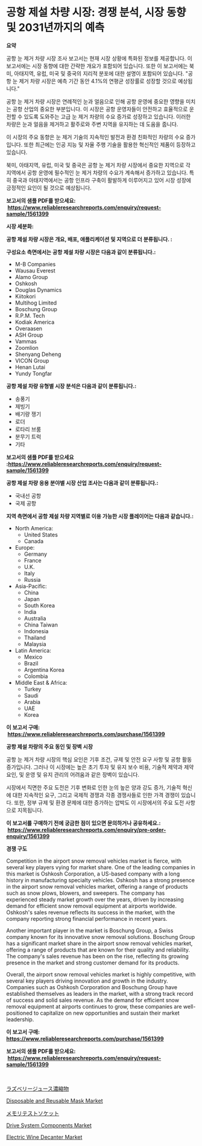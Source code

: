 <p><h1>공항 제설 차량 시장: 경쟁 분석, 시장 동향 및 2031년까지의 예측</h1></p><p><strong>요약</strong></p>
<p><p>공항 눈 제거 차량 시장 조사 보고서는 현재 시장 상황에 특화된 정보를 제공합니다. 이 보고서에는 시장 동향에 대한 간략한 개요가 포함되어 있습니다. 또한 이 보고서에는 북미, 아태지역, 유럽, 미국 및 중국의 지리적 분포에 대한 설명이 포함되어 있습니다. "공항 눈 제거 차량 시장은 예측 기간 동안 4.1%의 연평균 성장률로 성장할 것으로 예상됩니다."</p><p>공항 눈 제거 차량 시장은 연례적인 눈과 얼음으로 인해 공항 운영에 중요한 영향을 미치는 공항 산업의 중요한 부분입니다. 이 시장은 공항 운영자들이 안전하고 효율적으로 운전할 수 있도록 도와주는 고급 눈 제거 차량의 수요 증가로 성장하고 있습니다. 이러한 차량은 눈과 얼음을 제거하고 활주로와 주변 지역을 유지하는 데 도움을 줍니다.</p><p>이 시장의 주요 동향은 눈 제거 기술의 지속적인 발전과 환경 친화적인 차량의 수요 증가입니다. 또한 최근에는 인공 지능 및 자율 주행 기술을 활용한 혁신적인 제품이 등장하고 있습니다.</p><p>북미, 아태지역, 유럽, 미국 및 중국은 공항 눈 제거 차량 시장에서 중요한 지역으로 각 지역에서 공항 운영에 필수적인 눈 제거 차량의 수요가 계속해서 증가하고 있습니다. 특히 중국과 아태지역에서는 공항 인프라 구축이 활발하게 이루어지고 있어 시장 성장에 긍정적인 요인이 될 것으로 예상됩니다.</p></p>
<p><strong>보고서의 샘플 PDF를 받으세요: &nbsp;<a href="https://www.reliableresearchreports.com/enquiry/request-sample/1561399">https://www.reliableresearchreports.com/enquiry/request-sample/1561399</a></strong></p>
<p><strong>시장 세분화:</strong></p>
<p><strong> 공항 제설 차량 시장은 개요, 배포, 애플리케이션 및 지역으로 더 분류됩니다. :</strong></p>
<p><strong>구성요소 측면에서는 공항 제설 차량 시장은 다음과 같이 분류됩니다.:</strong></p>
<p><ul><li>M-B Companies</li><li>Wausau Everest</li><li>Alamo Group</li><li>Oshkosh</li><li>Douglas Dynamics</li><li>Kiitokori</li><li>Multihog Limited</li><li>Boschung Group</li><li>R.P.M. Tech</li><li>Kodiak America</li><li>Overaasen</li><li>ASH Group</li><li>Vammas</li><li>Zoomlion</li><li>Shenyang Deheng</li><li>VICON Group</li><li>Henan Lutai</li><li>Yundy Tongfar</li></ul></p>
<p><strong> 공항 제설 차량 유형별 시장 분석은 다음과 같이 분류됩니다.:</strong></p>
<p><ul><li>송풍기</li><li>제빙기</li><li>배기량 쟁기</li><li>로더</li><li>로타리 브룸</li><li>분무기 트럭</li><li>기타</li></ul></p>
<p><strong>보고서의 샘플 PDF를 받으세요 :<a href="https://www.reliableresearchreports.com/enquiry/request-sample/1561399">https://www.reliableresearchreports.com/enquiry/request-sample/1561399</a></strong></p>
<p><strong> 공항 제설 차량 응용 분야별 시장 산업 조사는 다음과 같이 분류됩니다.:</strong></p>
<p><ul><li>국내선 공항</li><li>국제 공항</li></ul></p>
<p><strong>지역 측면에서 공항 제설 차량 지역별로 이용 가능한 시장 플레이어는 다음과 같습니다.:</strong></p>
<p><ul>
    <li>
        North America:
        <ul>
            <li>United States</li>
            <li>Canada</li>
        </ul>
    </li>
    <li>
        Europe:
        <ul>
            <li>Germany</li>
            <li>France</li>
            <li>U.K.</li>
            <li>Italy</li>
            <li>Russia</li>
        </ul>
    </li>
    <li>
        Asia-Pacific:
        <ul>
            <li>China</li>
            <li>Japan</li>
            <li>South Korea</li>
            <li>India</li>
            <li>Australia</li>
            <li>China Taiwan</li>
            <li>Indonesia</li>
            <li>Thailand</li>
            <li>Malaysia</li>
        </ul>
    </li>
    <li>
        Latin America:
        <ul>
            <li>Mexico</li>
            <li>Brazil</li>
            <li>Argentina Korea</li>
            <li>Colombia</li>
        </ul>
    </li>
    <li>
        Middle East & Africa:
        <ul>
            <li>Turkey</li>
            <li>Saudi</li>
            <li>Arabia</li>
            <li>UAE</li>
            <li>Korea</li>
        </ul>
    </li>
    </ul></p>
<p><strong>이 보고서 구매: &nbsp;<a href="https://www.reliableresearchreports.com/purchase/1561399">https://www.reliableresearchreports.com/purchase/1561399</a></strong></p>
<p><strong>공항 제설 차량의 주요 동인 및 장벽 시장</strong></p>
<p><p>공항 눈 제거 차량 시장의 핵심 요인은 기후 조건, 규제 및 안전 요구 사항 및 공항 활동 증가입니다. 그러나 이 시장에는 높은 초기 투자 및 유지 보수 비용, 기술적 제약과 제약 요인, 및 운영 및 유지 관리의 어려움과 같은 장벽이 있습니다.</p><p>시장에서 직면한 주요 도전은 기후 변화로 인한 눈의 높은 양과 강도 증가, 기술적 혁신에 대한 지속적인 요구, 그리고 국제적 경쟁과 각종 경쟁사들로 인한 가격 경쟁이 있습니다. 또한, 정부 규제 및 환경 문제에 대한 증가하는 압박도 이 시장에서의 주요 도전 사항으로 지목됩니다.</p></p>
<p><strong>이 보고서를 구매하기 전에 궁금한 점이 있으면 문의하거나 공유하세요.: &nbsp;<a href="https://www.reliableresearchreports.com/enquiry/pre-order-enquiry/1561399">https://www.reliableresearchreports.com/enquiry/pre-order-enquiry/1561399</a></strong></p>
<p><strong>경쟁 구도</strong></p>
<p><p>Competition in the airport snow removal vehicles market is fierce, with several key players vying for market share. One of the leading companies in this market is Oshkosh Corporation, a US-based company with a long history in manufacturing specialty vehicles. Oshkosh has a strong presence in the airport snow removal vehicles market, offering a range of products such as snow plows, blowers, and sweepers. The company has experienced steady market growth over the years, driven by increasing demand for efficient snow removal equipment at airports worldwide. Oshkosh's sales revenue reflects its success in the market, with the company reporting strong financial performance in recent years.</p><p>Another important player in the market is Boschung Group, a Swiss company known for its innovative snow removal solutions. Boschung Group has a significant market share in the airport snow removal vehicles market, offering a range of products that are known for their quality and reliability. The company's sales revenue has been on the rise, reflecting its growing presence in the market and strong customer demand for its products.</p><p>Overall, the airport snow removal vehicles market is highly competitive, with several key players driving innovation and growth in the industry. Companies such as Oshkosh Corporation and Boschung Group have established themselves as leaders in the market, with a strong track record of success and solid sales revenue. As the demand for efficient snow removal equipment at airports continues to grow, these companies are well-positioned to capitalize on new opportunities and sustain their market leadership.</p></p>
<p><strong>이 보고서 구매: &nbsp; <a href="https://www.reliableresearchreports.com/purchase/1561399">https://www.reliableresearchreports.com/purchase/1561399</a></strong></p>
<p><strong>보고서의 샘플 PDF를 받으세요: &nbsp;<a href="https://www.reliableresearchreports.com/enquiry/request-sample/1561399">https://www.reliableresearchreports.com/enquiry/request-sample/1561399</a></strong><strong></strong></p>
<p>&nbsp;</p>
<p><p><a href="https://github.com/mohamedbakry57/Market-Research-Report-List-3/blob/main/61954476825.md">ラズベリージュース濃縮物</a></p><p><a href="https://issuu.com/reportprime-2/docs/disposable-and-reusable-mask-market-size-2030.pptx">Disposable and Reusable Mask Market</a></p><p><a href="https://github.com/zjkmgcs938405/Market-Research-Report-List-1/blob/main/47082316826.md">メモリテストソケット</a></p><p><a href="https://issuu.com/reportprime-2/docs/drive-system-components-market-size-2030.pptx">Drive System Components Market</a></p><p><a href="https://github.com/vimar16th/Market-Research-Report-List-3/blob/main/electric-wine-decanter-market.md">Electric Wine Decanter Market</a></p></p>